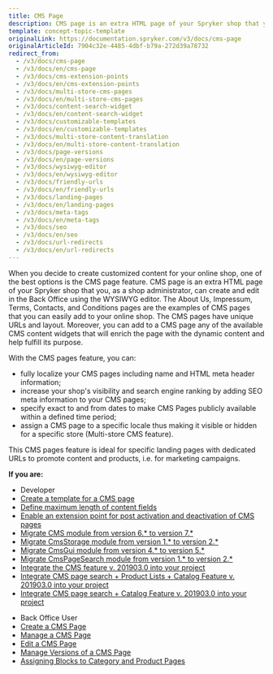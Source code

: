 ```yaml
---
title: CMS Page
description: CMS page is an extra HTML page of your Spryker shop that you can create and edit in the Back Office using the WYSIWYG editor.
template: concept-topic-template
originalLink: https://documentation.spryker.com/v3/docs/cms-page
originalArticleId: 7904c32e-4485-4dbf-b79a-272d39a78732
redirect_from:
  - /v3/docs/cms-page
  - /v3/docs/en/cms-page
  - /v3/docs/cms-extension-points
  - /v3/docs/en/cms-extension-points
  - /v3/docs/multi-store-cms-pages
  - /v3/docs/en/multi-store-cms-pages
  - /v3/docs/content-search-widget
  - /v3/docs/en/content-search-widget
  - /v3/docs/customizable-templates
  - /v3/docs/en/customizable-templates
  - /v3/docs/multi-store-content-translation
  - /v3/docs/en/multi-store-content-translation
  - /v3/docs/page-versions
  - /v3/docs/en/page-versions
  - /v3/docs/wysiwyg-editor
  - /v3/docs/en/wysiwyg-editor
  - /v3/docs/friendly-urls
  - /v3/docs/en/friendly-urls
  - /v3/docs/landing-pages
  - /v3/docs/en/landing-pages
  - /v3/docs/meta-tags
  - /v3/docs/en/meta-tags
  - /v3/docs/seo
  - /v3/docs/en/seo
  - /v3/docs/url-redirects
  - /v3/docs/en/url-redirects
---
```


When you decide to create customized content for your online shop, one of the best options is the CMS page feature. CMS page is an extra HTML page of your Spryker shop that you, as a shop administrator, can create and edit in the Back Office using the WYSIWYG editor. The About Us, Impressum, Terms, Contacts, and Conditions pages are the examples of CMS pages that you can easily add to your online shop. The CMS pages have unique URLs and layout. Moreover, you can add to a CMS page any of the available CMS content widgets that will enrich the page with the dynamic content and help fulfill its purpose.

With the CMS pages feature, you can:

* fully localize your CMS pages including name and HTML meta header information;
* increase your shop's visibility and search engine ranking by adding SEO meta information to your CMS pages;
* specify exact to and from dates to make CMS Pages publicly available within a defined time period;
* assign a CMS page to a specific locale thus making it visible or hidden for a specific store (Multi-store CMS feature).

This CMS pages feature is ideal for specific landing pages with dedicated URLs to promote content and products, i.e. for marketing campaigns.

**If you are:**

<div class="mr-container">
    <div class="mr-list-container">
        <!-- col1 -->
        <div class="mr-col">
            <ul class="mr-list mr-list-green">
                <li class="mr-title">Developer</li>
                 <li><a href="https://documentation.spryker.com/v3/docs/ht-create-cms-templates#adding-a-template-for-a-cms-page" class="mr-link"> Create a template for a CMS page</a></li>
  <li><a href="https://documentation.spryker.com/v3/docs/content-fields-max-size" class="mr-link">Define maximum length of content fields</a></li>
<li><a href="https://documentation.spryker.com/v3/docs/cms-extension-points" class="mr-link">Enable an extension point for post activation and deactivation of CMS pages</a></li>
<li><a href="https://documentation.spryker.com/v3/docs/mg-cms#upgrading-from-version-6-to-version-7" class="mr-link">Migrate CMS module from version 6.* to version 7.*</a></li>
 <li><a href="https://documentation.spryker.com/v3/docs/mg-cmsstorage#upgrading-from-version-1-to-version-2" class="mr-link">Migrate CmsStorage module from version 1.* to version 2.*</a></li><li><a href="https://documentation.spryker.com/v3/docs/mg-cms-gui#upgrading-from-version-4-to-version-5" class="mr-link">Migrate CmsGui module from version 4.* to version 5.*</a></li>
 </li><li><a href="https://documentation.spryker.com/v3/docs/mg-cmspagesearch#upgrading-from-version-1-to-version-2" class="mr-link">Migrate CmsPageSearch module from version 1.* to version 2.*</a></li>
 </li><li><a href="https://documentation.spryker.com/v3/docs/cms-feature-integration-guide-201903" class="mr-link">Integrate the CMS feature v. 201903.0 into your project </a></li>
  </li><li><a href="https://documentation.spryker.com/v3/docs/cms-page-search-product-lists-catalog-feature-integration-201903" class="mr-link">Integrate CMS page search + Product Lists + Catalog Feature v. 201903.0 into your project </a></li>
  </li><li><a href="https://documentation.spryker.com/v3/docs/cms-pages-in-search-results-integration-201903" class="mr-link">Integrate CMS page search + Catalog Feature v. 201903.0 into your project</a></li>
   </ul>
        </div>
        <!-- col3 -->
        <div class="mr-col">
            <ul class="mr-list mr-list-red">
                <li class="mr-title">Back Office User</li>
                  </li><li><a href="https://documentation.spryker.com/v3/docs/creating-a-cms-page" class="mr-link">Create a CMS Page</a></li>
     </li><li><a href="https://documentation.spryker.com/v3/docs/managing-cms-pages" class="mr-link">Manage a CMS Page</a></li>
  </li><li><a href="https://documentation.spryker.com/v3/docs/editing-cms-pages" class="mr-link">Edit a CMS Page</a></li>
    </li><li><a href="https://documentation.spryker.com/v3/docs/cms-pages-versioning" class="mr-link">Manage Versions of a CMS Page</a></li>
    </li><li><a href="https://documentation.spryker.com/v3/docs/assigning-blocks-to-category-and-product-pages" class="mr-link">Assigning Blocks to Category and Product Pages</a></li>
